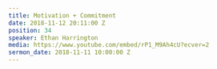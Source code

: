 ```yaml
---
title: Motivation + Commitment
date: 2018-11-12 20:11:00 Z
position: 34
speaker: Ethan Harrington
media: https://www.youtube.com/embed/rP1_M9Ah4cU?ecver=2
sermon_date: 2018-11-11 10:00:00 Z
---
```


